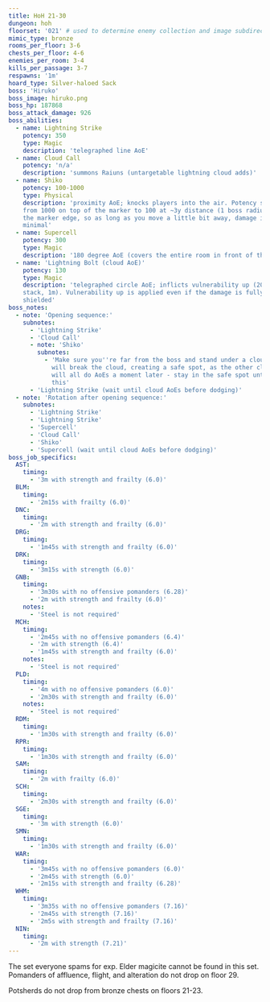 ```yaml
---
title: HoH 21-30
dungeon: hoh
floorset: '021' # used to determine enemy collection and image subdirectory
mimic_type: bronze
rooms_per_floor: 3-6
chests_per_floor: 4-6
enemies_per_room: 3-4
kills_per_passage: 3-7
respawns: '1m'
hoard_type: Silver-haloed Sack
boss: 'Hiruko'
boss_image: hiruko.png
boss_hp: 187868
boss_attack_damage: 926
boss_abilities:
  - name: Lightning Strike
    potency: 350
    type: Magic
    description: 'telegraphed line AoE'
  - name: Cloud Call
    potency: 'n/a'
    description: 'summons Raiuns (untargetable lightning cloud adds)'
  - name: Shiko
    potency: 100-1000
    type: Physical
    description: 'proximity AoE; knocks players into the air. Potency scales
    from 1000 on top of the marker to 100 at ~3y distance (1 boss radius) from
    the marker edge, so as long as you move a little bit away, damage is
    minimal'
  - name: Supercell
    potency: 300
    type: Magic
    description: '180 degree AoE (covers the entire room in front of the boss)'
  - name: 'Lightning Bolt (cloud AoE)'
    potency: 130
    type: Magic
    description: 'telegraphed circle AoE; inflicts vulnerability up (20% per
    stack, 1m). Vulnerability up is applied even if the damage is fully
    shielded'
boss_notes:
  - note: 'Opening sequence:'
    subnotes:
      - 'Lightning Strike'
      - 'Cloud Call'
      - note: 'Shiko'
        subnotes:
          - 'Make sure you''re far from the boss and stand under a cloud. You
            will break the cloud, creating a safe spot, as the other clouds
            will all do AoEs a moment later - stay in the safe spot until after
            this'
      - 'Lightning Strike (wait until cloud AoEs before dodging)'
  - note: 'Rotation after opening sequence:'
    subnotes:
      - 'Lightning Strike'
      - 'Lightning Strike'
      - 'Supercell'
      - 'Cloud Call'
      - 'Shiko'
      - 'Supercell (wait until cloud AoEs before dodging)'
boss_job_specifics:
  AST:
    timing:
      - '3m with strength and frailty (6.0)'
  BLM:
    timing:
      - '2m15s with frailty (6.0)'
  DNC:
    timing:
      - '2m with strength and frailty (6.0)'
  DRG:
    timing:
      - '1m45s with strength and frailty (6.0)'
  DRK:
    timing:
      - '3m15s with strength (6.0)'
  GNB:
    timing:
      - '3m30s with no offensive pomanders (6.28)'
      - '2m with strength and frailty (6.0)'
    notes:
      - 'Steel is not required'
  MCH:
    timing:
      - '2m45s with no offensive pomanders (6.4)'
      - '2m with strength (6.4)'
      - '1m45s with strength and frailty (6.0)'
    notes:
      - 'Steel is not required'
  PLD:
    timing:
      - '4m with no offensive pomanders (6.0)'
      - '2m30s with strength and frailty (6.0)'
    notes:
      - 'Steel is not required'
  RDM:
    timing:
      - '1m30s with strength and frailty (6.0)'
  RPR:
    timing:
      - '1m30s with strength and frailty (6.0)'
  SAM:
    timing:
      - '2m with frailty (6.0)'
  SCH:
    timing:
      - '2m30s with strength and frailty (6.0)'
  SGE:
    timing:
      - '3m with strength (6.0)'
  SMN:
    timing:
      - '1m30s with strength and frailty (6.0)'
  WAR:
    timing:
      - '3m45s with no offensive pomanders (6.0)'
      - '2m45s with strength (6.0)'
      - '2m15s with strength and frailty (6.28)'
  WHM:
    timing:
      - '3m35s with no offensive pomanders (7.16)'
      - '2m45s with strength (7.16)'
      - '2m5s with strength and frailty (7.16)'
  NIN:
    timing:
      - '2m with strength (7.21)'
---
```


The set everyone spams for exp. Elder magicite cannot be found in this set.
Pomanders of affluence, flight, and alteration do not drop on floor 29.

Potsherds do not drop from bronze chests on floors 21-23.

